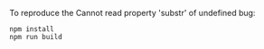 To reproduce the Cannot read property 'substr' of undefined bug:

```
npm install
npm run build
```
